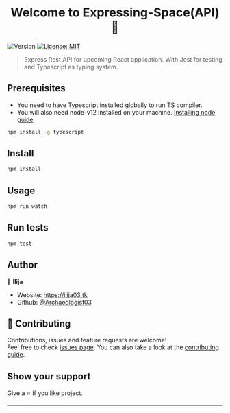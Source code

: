 <h1 align="center">Welcome to Expressing-Space(API) 👋</h1>
<p>
  <img alt="Version" src="https://img.shields.io/badge/version-1.0.0-blue.svg?cacheSeconds=2592000" />
  <a href="https://github.com/Archaeologist03/expressing-space-api/blob/master/LICENSE" target="_blank">
    <img alt="License: MIT" src="https://img.shields.io/badge/License-MIT-yellow.svg" />
  </a>
</p>

> Express Rest API for upcoming React application. With Jest for testing and Typescript as typing system.

## Prerequisites

- You need to have Typescript installed globally to run TS compiler.
- You will also need node-v12 installed on your machine. [Installing node guide](https://nodejs.org/en/download/package-manager/)

```sh
npm install -g typescript
```

## Install

```sh
npm install
```

## Usage

```sh
npm run watch
```

## Run tests

```sh
npm test
```

## Author

👤 **Ilija**

- Website: https://ilija03.tk
- Github: [@Archaeologist03](https://github.com/Archaeologist03)

## 🤝 Contributing

Contributions, issues and feature requests are welcome!<br />Feel free to check [issues page](https://github.com/Archaeologist03/expressing-space-api/issues). You can also take a look at the [contributing guide](https://github.com/Archaeologist03/expressing-space-api/blob/master/README.md).

## Show your support

Give a ⭐️ if you like project.

---
